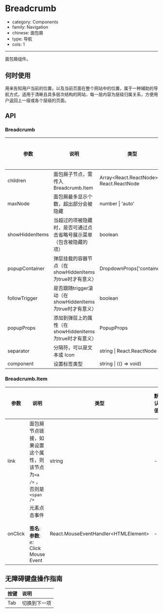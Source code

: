# Breadcrumb

-   category: Components
-   family: Navigation
-   chinese: 面包屑
-   type: 导航
-   cols: 1

---

面包屑组件。

## 何时使用

用来告知用户当前的位置，以及当前页面在整个网站中的位置，属于一种辅助的导航方式，适用于清晰且具多层次结构的网站，每一层内容为层级归属关系，方便用户返回上一级或各个层级的页面。

## API

### Breadcrumb

| 参数            | 说明                                                               | 类型                                       | 默认值 | 是否必填 | 支持版本 |
| --------------- | ------------------------------------------------------------------ | ------------------------------------------ | ------ | -------- | -------- |
| children        | 面包屑子节点，需传入 Breadcrumb.Item                               | Array\<React.ReactNode> \| React.ReactNode | -      |          | -        |
| maxNode         | 面包屑最多显示个数，超出部分会被隐藏                               | number \| 'auto'                           | 100    |          | -        |
| showHiddenItems | 当超过的项被隐藏时，是否可通过点击省略号展示菜单（包含被隐藏的项） | boolean                                    | false  |          | 1.23     |
| popupContainer  | 弹层挂载的容器节点（在showHiddenItems为true时才有意义）            | DropdownProps['container']                 | -      |          | 1.23     |
| followTrigger   | 是否跟随trigger滚动（在showHiddenItems为true时才有意义）           | boolean                                    | -      |          | 1.23     |
| popupProps      | 添加到弹层上的属性（在showHiddenItems为true时才有意义）            | PopupProps                                 | -      |          | 1.23     |
| separator       | 分隔符，可以是文本或 Icon                                          | string \| React.ReactNode                  | -      |          | -        |
| component       | 设置标签类型                                                       | string \| (() => void)                     | 'nav'  |          | -        |

### Breadcrumb.Item

| 参数    | 说明                                                                     | 类型                                  | 默认值 | 是否必填 |
| ------- | ------------------------------------------------------------------------ | ------------------------------------- | ------ | -------- |
| link    | 面包屑节点链接，如果设置这个属性，则该节点为`<a />` ，否则是`<span />`   | string                                | -      |          |
| onClick | 元素点击事件<br/><br/>**签名**:<br/>**参数**:<br/>_e_: Click Mouse Event | React.MouseEventHandler\<HTMLElement> | -      |          |

## 无障碍键盘操作指南

| 按键 | 说明         |
| :--- | :----------- |
| Tab  | 切换到下一项 |
